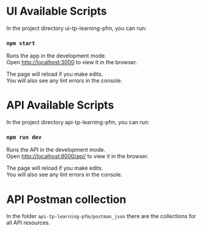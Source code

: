 # UI Available Scripts

In the project directory ui-tp-learning-pfm, you can run:

### `npm start`

Runs the app in the development mode.\
Open [http://localhost:3000](http://localhost:3000) to view it in the browser.

The page will reload if you make edits.\
You will also see any lint errors in the console.


# API Available Scripts

In the project directory api-tp-learning-pfm, you can run:

### `npm run dev`

Runs the API in the development mode.\
Open [http://localhost:8000/api/](http://localhost:8000/api/) to view it in the browser.

The page will reload if you make edits.\
You will also see any lint errors in the console.

# API Postman collection

In the folder `api-tp-learning-pfm/postman_json` there are the collections for all API resources.
